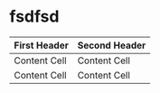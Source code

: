 # fsdfsd
| First Header  | Second Header |
| ------------- | ------------- |
| Content Cell  | Content Cell  |
| Content Cell  | Content Cell  |
